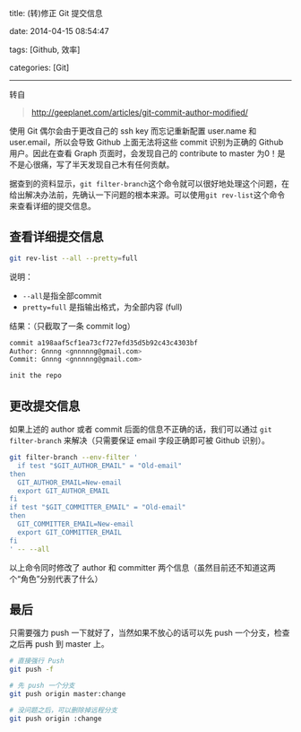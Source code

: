 title: (转)修正 Git 提交信息

date: 2014-04-15 08:54:47

tags: [Github, 效率]

categories: [Git]

---
转自
>http://geeplanet.com/articles/git-commit-author-modified/

使用 Git 偶尔会由于更改自己的 ssh key 而忘记重新配置 user.name 和 user.email，所以会导致 Github 上面无法将这些 commit 识别为正确的 Github 用户。因此在查看 Graph 页面时，会发现自己的 contribute to master 为0！是不是心很痛，写了半天发现自己木有任何贡献。

据查到的资料显示，`git filter-branch`这个命令就可以很好地处理这个问题，在给出解决办法前，先确认一下问题的根本来源。可以使用`git rev-list`这个命令来查看详细的提交信息。

<!-- more -->

查看详细提交信息
-------
```bash
git rev-list --all --pretty=full
```
说明：
- `--all`是指全部commit
- `pretty=full` 是指输出格式，为全部内容 (full)


结果：（只截取了一条 commit log）

```bash
commit a198aaf5cf1ea73cf727efd35d5b92c43c4303bf
Author: Gnnng <gnnnnng@gmail.com>
Commit: Gnnng <gnnnnng@gmail.com>

init the repo

```

更改提交信息
------

如果上述的 author 或者 commit 后面的信息不正确的话，我们可以通过 `git filter-branch` 来解决（只需要保证 email 字段正确即可被 Github 识别）。


```bash
git filter-branch --env-filter '
  if test "$GIT_AUTHOR_EMAIL" = "Old-email"
then
  GIT_AUTHOR_EMAIL=New-email
  export GIT_AUTHOR_EMAIL
fi
if test "$GIT_COMMITTER_EMAIL" = "Old-email"
then
  GIT_COMMITTER_EMAIL=New-email
  export GIT_COMMITTER_EMAIL
fi
' -- --all

```
以上命令同时修改了 author 和 committer 两个信息（虽然目前还不知道这两个“角色”分别代表了什么）

最后
------
只需要强力 push 一下就好了，当然如果不放心的话可以先 push 一个分支，检查之后再 push 到 master 上。

```bash
# 直接强行 Push
git push -f

# 先 push 一个分支
git push origin master:change

# 没问题之后，可以删除掉远程分支
git push origin :change

```
